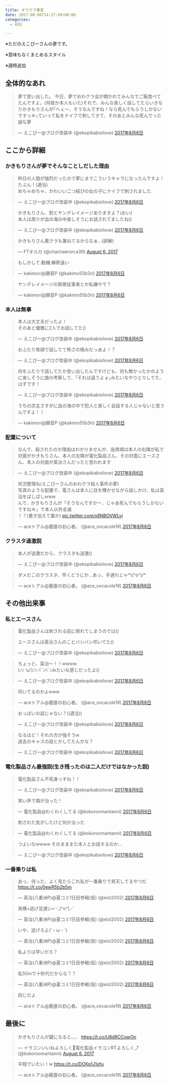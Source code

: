 ```yaml
---
title: オワクラ事変
date: 2017-08-06T14:27:49+00:00
categories:
  - 日記

---
```

※ただのえこぴーさんの夢です。

※意味もなくまとめるスタイル

※適時追加

## 全体的なあれ

<blockquote class="twitter-tweet" data-lang="ja">
  <p dir="ltr" lang="ja">
    夢で思い出した。 今日、夢でおわクラ会が開かれてみんなでご飯食べてたんですよ。(何故か本人もいた)それで、みんな楽しく話してたらいきなりかきもりさんが｢へぇー、そうなんですね！なら死んでもらうしかないですっ☆｣ていって私をナイフで刺してきて、そのあとみんな死んでった謎な夢
  </p>
  
  <p>
    — えこぴー@ブログ改装中 (@ekopikabixilove) <a href="https://twitter.com/ekopikabixilove/status/894192884966084608">2017年8月6日</a>
  </p>
</blockquote>

## ここから詳細

### かきもりさんが夢でそんなことしだした理由

<blockquote class="twitter-tweet" data-lang="ja">
  <p dir="ltr" lang="ja">
    昨日の人狼が強烈だったので夢にまでこういうキャラになったんですよ！たぶん！(適当)<br /> めちゃめちゃ、かわいい二つ結びの女の子にナイフで刺されました
  </p>
  
  <p>
    — えこぴー@ブログ改装中 (@ekopikabixilove) <a href="https://twitter.com/ekopikabixilove/status/894193773474848769">2017年8月6日</a>
  </p>
</blockquote>

<blockquote class="twitter-tweet" data-lang="ja">
  <p dir="ltr" lang="ja">
    かきもりさん、割とヤンデレイメージありますよ？(おい)<br /> 本人は周りが血の海の中楽しそうにお話されてましたね()
  </p>
  
  <p>
    — えこぴー@ブログ改装中 (@ekopikabixilove) <a href="https://twitter.com/ekopikabixilove/status/894195928088719360">2017年8月6日</a>
  </p>
</blockquote>

<blockquote class="twitter-tweet" data-lang="en">
  <p dir="ltr" lang="ja">
    かきもりさん悪クラも兼ねてるからなぁ…(誤解)
  </p>
  
  <p>
    — FTオルカ (@chachaerorca39) <a href="https://twitter.com/chachaerorca39/status/894195835302330368?ref_src=twsrc%5Etfw">August 6, 2017</a>
  </p>
</blockquote>

<blockquote class="twitter-tweet" data-lang="ja">
  <p dir="ltr" lang="ja">
    もしかして:動機:解釈違い
  </p>
  
  <p>
    — kakimori@願音P (@kakimo55b3ri) <a href="https://twitter.com/kakimo55b3ri/status/894197170005344256">2017年8月6日</a>
  </p>
</blockquote>

<blockquote class="twitter-tweet" data-lang="ja">
  <p dir="ltr" lang="ja">
    ヤンデレイメージの医療従事者とか私嫌やで？
  </p>
  
  <p>
    — kakimori@願音P (@kakimo55b3ri) <a href="https://twitter.com/kakimo55b3ri/status/894196857424953344">2017年8月6日</a>
  </p>
</blockquote>

### 本人は無事

<blockquote class="twitter-tweet" data-lang="ja">
  <p dir="ltr" lang="ja">
    本人は大丈夫だったよ！<br /> そのあと優雅に2人でお話してた()
  </p>
  
  <p>
    — えこぴー@ブログ改装中 (@ekopikabixilove) <a href="https://twitter.com/ekopikabixilove/status/894194137339052032">2017年8月6日</a>
  </p>
</blockquote>

<blockquote class="twitter-tweet" data-conversation="none" data-lang="ja">
  <p dir="ltr" lang="ja">
    おふたり笑顔で話してて怖さの極みだっあよ！？
  </p>
  
  <p>
    — えこぴー@ブログ改装中 (@ekopikabixilove) <a href="https://twitter.com/ekopikabixilove/status/894195175215333380">2017年8月6日</a>
  </p>
</blockquote>

<blockquote class="twitter-tweet" data-conversation="none" data-lang="ja">
  <p dir="ltr" lang="ja">
    何をふたりで話してたか思い出したんですけども、何も無かったかのように楽しそうに曲の考察して、｢それは違うよォ｣みたいなやりとりしてた、はずです！
  </p>
  
  <p>
    — えこぴー@ブログ改装中 (@ekopikabixilove) <a href="https://twitter.com/ekopikabixilove/status/894197017039085569">2017年8月6日</a>
  </p>
</blockquote>

<blockquote class="twitter-tweet" data-lang="ja">
  <p dir="ltr" lang="ja">
    うちの宗主さすがに血の海の中で犯人と楽しく会話する人じゃないと思うんですよ！！
  </p>
  
  <p>
    — kakimori@願音P (@kakimo55b3ri) <a href="https://twitter.com/kakimo55b3ri/status/894196526846693376">2017年8月6日</a>
  </p>
</blockquote>

### 配置について

<blockquote class="twitter-tweet" data-conversation="none" data-lang="ja">
  <p dir="ltr" lang="ja">
    なんで、殺されたのか理由はわかりませんが、座席順は本人の右隣が私で対面がかきもりさん、本人の左隣が電化製品さん、その対面にエースさん、本人の対面が英治さんだったと思われます
  </p>
  
  <p>
    — えこぴー@ブログ改装中 (@ekopikabixilove) <a href="https://twitter.com/ekopikabixilove/status/894194855529676802">2017年8月6日</a>
  </p>
</blockquote>

<blockquote class="twitter-tweet" data-lang="ja">
  <p dir="ltr" lang="ja">
    状況整理ね(えこぴーさんのおわクラ殺人事件の夢)<br /> 写真のような配置で、電さんは本人に目を輝かせながら話しかけ、私は英治をばしばしwww<br /> んで、かきもりさんが「そうなんですかー、じゃあ死んでもらうしかないですね☆」で本人以外全滅<br /> ！？(書き加えて誰か) <a href="https://t.co/x8NBOVWLvj">pic.twitter.com/x8NBOVWLvj</a>
  </p>
  
  <p>
    — aceトアル@鹿屋の初心者。 (@ace_vocacole19) <a href="https://twitter.com/ace_vocacole19/status/894197690115907585">2017年8月6日</a>
  </p>
</blockquote>

### クラスタ過激説

<blockquote class="twitter-tweet" data-lang="ja">
  <p dir="ltr" lang="ja">
    本人が過激だから、クラスタも過激()
  </p>
  
  <p>
    — えこぴー@ブログ改装中 (@ekopikabixilove) <a href="https://twitter.com/ekopikabixilove/status/894197370761527296">2017年8月6日</a>
  </p>
</blockquote>

<blockquote class="twitter-tweet" data-lang="ja">
  <p dir="ltr" lang="ja">
    ダメだこのクラスタ、早くどうにか&#8230;あっ、手遅れじゃ*\(^o^)/*
  </p>
  
  <p>
    — aceトアル@鹿屋の初心者。 (@ace_vocacole19) <a href="https://twitter.com/ace_vocacole19/status/894199097992790017">2017年8月6日</a>
  </p>
</blockquote>

## その他出来事

### 私とエースさん

<blockquote class="twitter-tweet" data-conversation="none" data-lang="ja">
  <p dir="ltr" lang="ja">
    電化製品さんは刺される前に倒れてしまうのでは()
  </p>
  
  <p>
    エースさんは英治さんのことバシバシ叩いてた()
  </p>
  
  <p>
    — えこぴー@ブログ改装中 (@ekopikabixilove) <a href="https://twitter.com/ekopikabixilove/status/894196429136187392">2017年8月6日</a>
  </p>
</blockquote>

<blockquote class="twitter-tweet" data-lang="ja">
  <p dir="ltr" lang="ja">
    ちょっと、英治〜！！wwww<br /> (ﾉｼ &#8216;ω&#8217;)ﾉｼ ﾊﾞﾝﾊﾞﾝみたいな感じだったよ()
  </p>
  
  <p>
    — えこぴー@ブログ改装中 (@ekopikabixilove) <a href="https://twitter.com/ekopikabixilove/status/894197156470325249">2017年8月6日</a>
  </p>
</blockquote>

<blockquote class="twitter-tweet" data-lang="ja">
  <p dir="ltr" lang="ja">
    叩いてるのかよwww
  </p>
  
  <p>
    — aceトアル@鹿屋の初心者。 (@ace_vocacole19) <a href="https://twitter.com/ace_vocacole19/status/894196982599766016">2017年8月6日</a>
  </p>
</blockquote>

<blockquote class="twitter-tweet" data-lang="ja">
  <p dir="ltr" lang="ja">
    おっぱいの話じゃない？((適当))
  </p>
  
  <p>
    — えこぴー@ブログ改装中 (@ekopikabixilove) <a href="https://twitter.com/ekopikabixilove/status/894199337013592064">2017年8月6日</a>
  </p>
</blockquote>

<blockquote class="twitter-tweet" data-lang="ja">
  <p dir="ltr" lang="ja">
    なるほど！それの方が強そうw<br /> 過去のキャスの話とかしてたんかな？
  </p>
  
  <p>
    — えこぴー@ブログ改装中 (@ekopikabixilove) <a href="https://twitter.com/ekopikabixilove/status/894200161512980481">2017年8月6日</a>
  </p>
</blockquote>

### 電化製品さん最強説(生き残ったのは二人だけではなかった説)

<blockquote class="twitter-tweet" data-lang="ja">
  <p dir="ltr" lang="ja">
    電化製品さん不死身っすね！！
  </p>
  
  <p>
    — えこぴー@ブログ改装中 (@ekopikabixilove) <a href="https://twitter.com/ekopikabixilove/status/894196509700349954">2017年8月6日</a>
  </p>
</blockquote>

<blockquote class="twitter-tweet" data-lang="ja">
  <p dir="ltr" lang="ja">
    笑い声で傷が治った！
  </p>
  
  <p>
    — 電化製品@わくわくしてる (@kokoroomantanni) <a href="https://twitter.com/kokoroomantanni/status/894196591376048128">2017年8月6日</a>
  </p>
</blockquote>

<blockquote class="twitter-tweet" data-lang="ja">
  <p dir="ltr" lang="ja">
    刺された気がしたけど何か治った
  </p>
  
  <p>
    — 電化製品@わくわくしてる (@kokoroomantanni) <a href="https://twitter.com/kokoroomantanni/status/894198662682755072">2017年8月6日</a>
  </p>
</blockquote>

<blockquote class="twitter-tweet" data-conversation="none" data-lang="ja">
  <p dir="ltr" lang="ja">
    つよいなwwww そのまままた本人とお話するのか…
  </p>
  
  <p>
    — えこぴー@ブログ改装中 (@ekopikabixilove) <a href="https://twitter.com/ekopikabixilove/status/894199662579662849">2017年8月6日</a>
  </p>
</blockquote>

### 一番乗りは私

<blockquote class="twitter-tweet" data-lang="ja">
  <p dir="ltr" lang="ja">
    あっ、待った、よく見たらこれ私が一番乗りで昇天してるやつだ<a href="https://t.co/0ewR5b2b5m">https://t.co/0ewR5b2b5m</a>
  </p>
  
  <p>
    — 英治(八重洲P)@夏コミ1日目参戦(仮) (@eizi2002) <a href="https://twitter.com/eizi2002/status/894196874487275521">2017年8月6日</a>
  </p>
</blockquote>

<blockquote class="twitter-tweet" data-lang="ja">
  <p dir="ltr" lang="ja">
    真横+逃げ足遅い=＼(^o^)／
  </p>
  
  <p>
    — 英治(八重洲P)@夏コミ1日目参戦(仮) (@eizi2002) <a href="https://twitter.com/eizi2002/status/894197257360130049">2017年8月6日</a>
  </p>
</blockquote>

<blockquote class="twitter-tweet" data-lang="ja">
  <p dir="ltr" lang="ja">
    いや、逃げろよ(’・ω・`)
  </p>
  
  <p>
    — 英治(八重洲P)@夏コミ1日目参戦(仮) (@eizi2002) <a href="https://twitter.com/eizi2002/status/894198056626798592">2017年8月6日</a>
  </p>
</blockquote>

<blockquote class="twitter-tweet" data-lang="ja">
  <p dir="ltr" lang="ja">
    私よりは早いだろ？
  </p>
  
  <p>
    — 英治(八重洲P)@夏コミ1日目参戦(仮) (@eizi2002) <a href="https://twitter.com/eizi2002/status/894198343978541060">2017年8月6日</a>
  </p>
</blockquote>

<blockquote class="twitter-tweet" data-lang="ja">
  <p dir="ltr" lang="ja">
    私50mで十秒代だからな？？
  </p>
  
  <p>
    — 英治(八重洲P)@夏コミ1日目参戦(仮) (@eizi2002) <a href="https://twitter.com/eizi2002/status/894199150480248833">2017年8月6日</a>
  </p>
</blockquote>

<blockquote class="twitter-tweet" data-lang="ja">
  <p dir="ltr" lang="ja">
    同じだよ
  </p>
  
  <p>
    — aceトアル@鹿屋の初心者。 (@ace_vocacole19) <a href="https://twitter.com/ace_vocacole19/status/894199197867442176">2017年8月6日</a>
  </p>
</blockquote>

## 最後に

<blockquote class="twitter-tweet" data-lang="en"><p lang="ja" dir="ltr">かきもりさんが鍵になると、、、 <a href="https://t.co/U8dRCCowOn">https://t.co/U8dRCCowOn</a></p>&mdash; イラコンいいねよろしく💓電化製品イラコンRTよろしく⤴ (@kokoroomantanni) <a href="https://twitter.com/kokoroomantanni/status/894199143966449664?ref_src=twsrc%5Etfw">August 6, 2017</a></blockquote>
<script async src="https://platform.twitter.com/widgets.js" charset="utf-8"></script>


<blockquote class="twitter-tweet" data-lang="ja">
  <p dir="ltr" lang="ja">
    平穏でいたい！w <a href="https://t.co/DOXg1J1ofu">https://t.co/DOXg1J1ofu</a>
  </p>
  
  <p>
    — aceトアル@鹿屋の初心者。 (@ace_vocacole19) <a href="https://twitter.com/ace_vocacole19/status/894201388325937153">2017年8月6日</a>
  </p>
</blockquote>